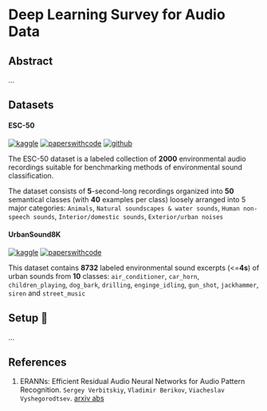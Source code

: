 # Deep Learning Survey for Audio Data

## Abstract

...

## Datasets

#### ESC-50

[![kaggle](https://www.kaggle.com/static/images/favicon.ico)](https://www.kaggle.com/datasets/ludovick/esc50dataset) [![paperswithcode](https://paperswithcode.com/favicon.ico)](https://paperswithcode.com/dataset/esc-50) [![github](https://github.githubassets.com/favicons/favicon-dark.svg)](https://github.com/karolpiczak/ESC-50)

The ESC-50 dataset is a labeled collection of **2000** environmental audio recordings suitable for benchmarking methods of environmental sound classification.

The dataset consists of **5**-second-long recordings organized into **50** semantical classes (with **40** examples per class) loosely arranged into 5 major categories: `Animals`, `Natural soundscapes & water sounds`, `Human non-speech sounds`, `Interior/domestic sounds`, `Exterior/urban noises`

#### UrbanSound8K

[![kaggle](https://www.kaggle.com/static/images/favicon.ico)](https://www.kaggle.com/datasets/chrisfilo/urbansound8k) [![paperswithcode](https://paperswithcode.com/favicon.ico)](https://paperswithcode.com/dataset/urbansound8k-1)

This dataset contains **8732** labeled environmental sound excerpts (<=**4s**) of urban sounds from **10** classes: `air_conditioner`, `car_horn`, `children_playing`, `dog_bark`, `drilling`, `enginge_idling`, `gun_shot`, `jackhammer`, `siren` and `street_music`

## Setup 🔨

...

## References

1. ERANNs: Efficient Residual Audio Neural Networks for Audio Pattern Recognition. `Sergey Verbitskiy`, `Vladimir Berikov`, `Viacheslav Vyshegorodtsev`. [arxiv abs](https://arxiv.org/abs/2106.01621v7)
